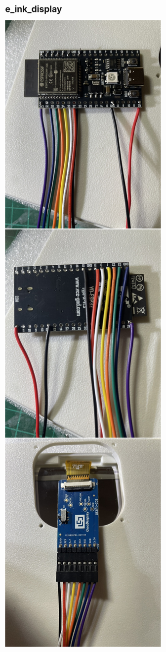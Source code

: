 # e_ink_display
![Mosquitto_broker](/image/S__36552714_0.jpg)
![Mosquitto_broker](/image/S__36552716_0.jpg)
![Mosquitto_broker](/image/S__36552717_0.jpg)
